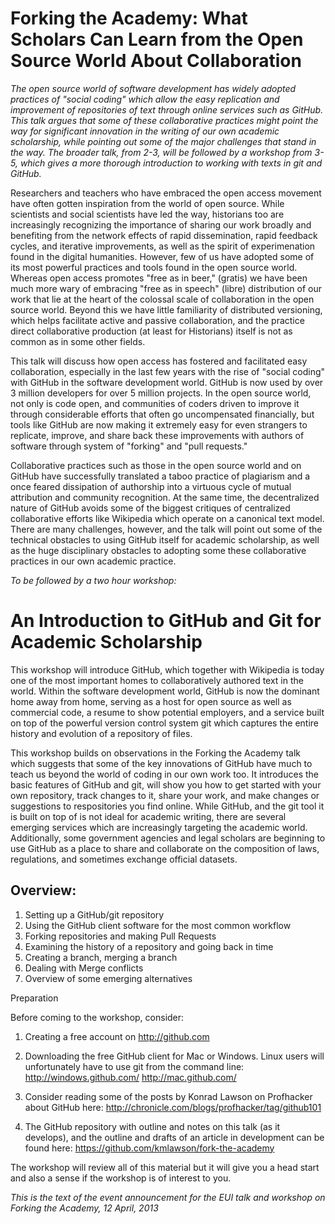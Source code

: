 # Forking the Academy: What Scholars Can Learn from the Open Source World About Collaboration

*The open source world of software development has widely adopted practices of "social coding" which allow the easy replication and improvement of repositories of text through online services such as GitHub. This talk argues that some of these collaborative practices might point the way for significant innovation in the writing of our own academic scholarship, while pointing out some of the major challenges that stand in the way. The broader talk, from 2-3, will be followed by a workshop from 3-5, which gives a more thorough introduction to working with texts in git and GitHub.*

Researchers and teachers who have embraced the open access movement have often gotten inspiration from the world of open source. While scientists and social scientists have led the way, historians too are increasingly recognizing the importance of sharing our work broadly and benefiting from the network effects of rapid dissemination, rapid feedback cycles, and iterative improvements, as well as the spirit of experimenation found in the digital humanities. However, few of us have adopted some of its most powerful practices and tools found in the open source world. Whereas open access promotes "free as in beer," (gratis) we have been much more wary of embracing "free as in speech" (libre) distribution of our work that lie at the heart of the colossal scale of collaboration in the open source world. Beyond this we have little familiarity of distributed versioning, which helps facilitate active and passive collaboration, and the practice direct collaborative production (at least for Historians) itself is not as common as in some other fields. 

This talk will discuss how open access has fostered and facilitated easy collaboration, especially in the last few years with the rise of "social coding" with GitHub in the software development world. GitHub is now used by over 3 million developers for over 5 million projects. In the open source world, not only is code open, and communities of coders driven to improve it through considerable efforts that often go uncompensated financially, but tools like GitHub are now making it extremely easy for even strangers to replicate, improve, and share back these improvements with authors of software through system of "forking" and "pull requests." 

Collaborative practices such as those in the open source world and on GitHub have successfully translated a taboo practice of plagiarism and a once feared dissipation of authorship into a virtuous cycle of mutual attribution and community recognition. At the same time, the decentralized nature of GitHub avoids some of the biggest critiques of centralized collaborative efforts like Wikipedia which operate on a canonical text model. There are many challenges, however, and the talk will point out some of the technical obstacles to using GitHub itself for academic scholarship, as well as the huge disciplinary obstacles to adopting some these collaborative practices in our own academic practice.

*To be followed by a two hour workshop:*

# An Introduction to GitHub and Git for Academic Scholarship

This workshop will introduce GitHub, which together with Wikipedia is today one of the most important homes to collaboratively authored text in the world. Within the software development world, GitHub is now the dominant home away from home, serving as a host for open source as well as commercial code, a resume to show potential employers, and a service built on top of the powerful version control system git which captures the entire history and evolution of a repository of files.

This workshop builds on observations in the Forking the Academy talk which suggests that some of the key innovations of GitHub have much to teach us beyond the world of coding in our own work too. It introduces the basic features of GitHub and git, will show you how to get started with your own repository, track changes to it, share your work, and make changes or suggestions to respositories you find online. While GitHub, and the git tool it is built on top of is not ideal for academic writing, there are several emerging services which are increasingly targeting the academic world. Additionally, some government agencies and legal scholars are beginning to use GitHub as a place to share and collaborate on the composition of laws, regulations, and sometimes exchange official datasets.

## Overview:

1. Setting up a GitHub/git repository
2. Using the GitHub client software for the most common workflow
3. Forking repositories and making Pull Requests
4. Examining the history of a repository and going back in time
5. Creating a branch, merging a branch
6. Dealing with Merge conflicts
7. Overview of some emerging alternatives

Preparation

Before coming to the workshop, consider:

1. Creating a free account on http://github.com

2.  Downloading the free GitHub client for Mac or Windows. Linux users will unfortunately have to use git from the command line:
http://windows.github.com/
http://mac.github.com/

3. Consider reading some of the posts by Konrad Lawson on Profhacker about GitHub here:
http://chronicle.com/blogs/profhacker/tag/github101

4. The GitHub repository with outline and notes on this talk (as it develops), and the outline and drafts of an article in development can be found here:
https://github.com/kmlawson/fork-the-academy

The workshop will review all of this material but it will give you a head start and also a sense if the workshop is of interest to you.

*This is the text of the event announcement for the EUI talk and workshop on Forking the Academy, 12 April, 2013*

